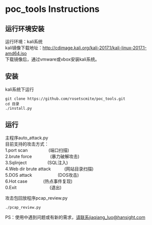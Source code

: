 # poc_tools Instructions
## 运行环境安装
运行环境：kali系统  
kali镜像下载地址：http://cdimage.kali.org/kali-2017.1/kali-linux-2017.1-amd64.iso  
下载镜像后，通过vmware或vbox安装kali系统。  

## 安装
kali系统下运行
```
git clone https://github.com/rosetscmite/poc_tools.git
cd 目录
./install.py
```
## 运行
主程序auto_attack.py  
目前支持的攻击方式：  
1.port scan                       (端口扫描)  
2.brute force                     (暴力破解攻击)  
3.Sqlinject                       (SQL注入)  
4.Web dir brute attack            (网站目录扫描)  
5.DOS attack                      (DOS攻击)  
6.Hot case             (热点事件复现)  
0.Exit                            (退出)  

攻击包回放程序pcap_review.py  
```
./pcap_review.py
```  

PS：使用中遇到问题或有新的需求，请联系jiaqiang_luo@hansight.com
